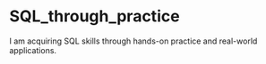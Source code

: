 # SQL_through_practice
I am acquiring SQL skills through hands-on practice and real-world applications.
